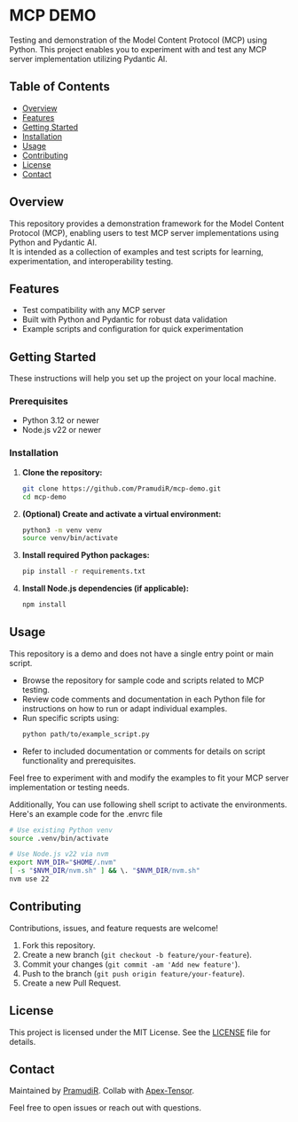 # MCP DEMO

Testing and demonstration of the Model Content Protocol (MCP) using Python. This project enables you to experiment with and test any MCP server implementation utilizing Pydantic AI.

## Table of Contents

- [Overview](#overview)
- [Features](#features)
- [Getting Started](#getting-started)
- [Installation](#installation)
- [Usage](#usage)
- [Contributing](#contributing)
- [License](#license)
- [Contact](#contact)

## Overview

This repository provides a demonstration framework for the Model Content Protocol (MCP), enabling users to test MCP server implementations using Python and Pydantic AI.  
It is intended as a collection of examples and test scripts for learning, experimentation, and interoperability testing.

## Features

- Test compatibility with any MCP server
- Built with Python and Pydantic for robust data validation
- Example scripts and configuration for quick experimentation

## Getting Started

These instructions will help you set up the project on your local machine.

### Prerequisites

- Python 3.12 or newer
- Node.js v22 or newer

### Installation

1. **Clone the repository:**
   ```bash
   git clone https://github.com/PramudiR/mcp-demo.git
   cd mcp-demo
   ```
2. **(Optional) Create and activate a virtual environment:**
   ```bash
   python3 -m venv venv
   source venv/bin/activate
   ```
3. **Install required Python packages:**
   ```bash
   pip install -r requirements.txt
   ```
4. **Install Node.js dependencies (if applicable):**
   ```bash
   npm install
   ```

## Usage

This repository is a demo and does not have a single entry point or main script.

- Browse the repository for sample code and scripts related to MCP testing.
- Review code comments and documentation in each Python file for instructions on how to run or adapt individual examples.
- Run specific scripts using:
  ```bash
  python path/to/example_script.py
  ```
- Refer to included documentation or comments for details on script functionality and prerequisites.

Feel free to experiment with and modify the examples to fit your MCP server implementation or testing needs.

Additionally, You can use following shell script to activate the environments. Here's an example code for the .envrc file
```bash
# Use existing Python venv
source .venv/bin/activate

# Use Node.js v22 via nvm
export NVM_DIR="$HOME/.nvm"
[ -s "$NVM_DIR/nvm.sh" ] && \. "$NVM_DIR/nvm.sh"
nvm use 22
```

## Contributing

Contributions, issues, and feature requests are welcome!

1. Fork this repository.
2. Create a new branch (`git checkout -b feature/your-feature`).
3. Commit your changes (`git commit -am 'Add new feature'`).
4. Push to the branch (`git push origin feature/your-feature`).
5. Create a new Pull Request.

## License

This project is licensed under the MIT License. See the [LICENSE](LICENSE) file for details.

## Contact

Maintained by [PramudiR](https://github.com/PramudiR).
Collab with [Apex-Tensor](https://github.com/PramudiR-Tensor).

Feel free to open issues or reach out with questions.
